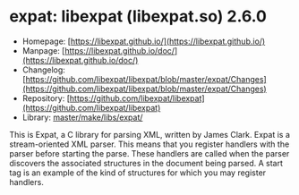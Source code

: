 # expat: libexpat (libexpat.so) 2.6.0
 - Homepage: [https://libexpat.github.io/](https://libexpat.github.io/)
 - Manpage: [https://libexpat.github.io/doc/](https://libexpat.github.io/doc/)
 - Changelog: [https://github.com/libexpat/libexpat/blob/master/expat/Changes](https://github.com/libexpat/libexpat/blob/master/expat/Changes)
 - Repository: [https://github.com/libexpat/libexpat](https://github.com/libexpat/libexpat)
 - Library: [master/make/libs/expat/](https://github.com/Freetz-NG/freetz-ng/tree/master/make/libs/expat/)

This is Expat, a C library for parsing XML, written by James Clark. Expat is a stream-oriented XML parser. This means that you register handlers with the parser before starting the parse. These handlers are called when the parser discovers the associated structures in the document being parsed. A start tag is an example of the kind of structures for which you may register handlers.
